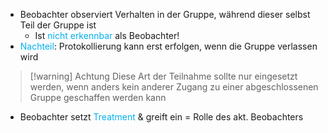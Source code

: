 - Beobachter observiert Verhalten in der Gruppe, während dieser selbst Teil der Gruppe ist
	- Ist <span style="color:rgb(0, 176, 240)">nicht erkennbar</span> als Beobachter!
- <span style="color:rgb(0, 176, 240)">Nachteil</span>: Protokollierung kann erst erfolgen, wenn die Gruppe verlassen wird

> [!warning] Achtung
> Diese Art der Teilnahme sollte nur eingesetzt werden, wenn anders kein anderer Zugang zu einer abgeschlossenen Gruppe geschaffen werden kann
- Beobachter setzt <span style="color:rgb(0, 176, 240)">Treatment</span> & greift ein = Rolle des akt. Beobachters